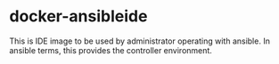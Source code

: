 # docker-ansibleide

This is IDE image to be used by administrator operating with ansible.
In ansible terms, this provides the controller environment.
